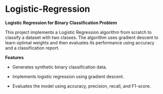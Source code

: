 # Logistic-Regression
**Logistic Regression for Binary Classification Problem**

This project implements a Logistic Regression algorithm from scratch to classify a dataset with two classes. The algorithm uses gradient descent to learn optimal weights and then evaluates its performance using accuracy and a classification report.

**Features**

- Generates synthetic binary classification data.

- Implements logistic regression using gradient descent.

- Evaluates the model using accuracy, precision, recall, and F1-score.
